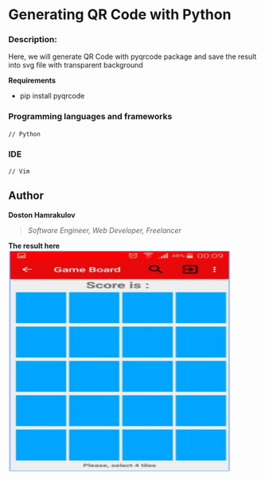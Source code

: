 # Generating QR Code with Python

### Description:
Here, we will generate QR Code with pyqrcode package and save the result into svg file with transparent background

**Requirements**
* pip install pyqrcode


### Programming languages and frameworks
```[Python]
// Python
```

### IDE
```[Vim]
// Vim
```

## Author
**Doston Hamrakulov**
>*Software Engineer, Web Developer, Freelancer*


**The result here**
<img width="450px" height="450px" src="https://github.com/dostonhamrakulov/Colored-Tiles-Game/blob/master/Images/images_3.PNG" />

